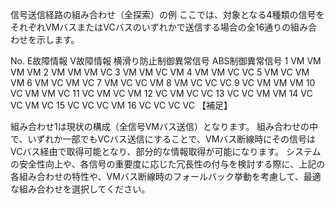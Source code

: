 信号送信経路の組み合わせ（全探索）の例
ここでは、対象となる4種類の信号をそれぞれVMバスまたはVCバスのいずれかで送信する場合の全16通りの組み合わせを示します。

No.	E故障情報	V故障情報	横滑り防止制御異常信号	ABS制御異常信号
1	VM	VM	VM	VM
2	VM	VM	VM	VC
3	VM	VM	VC	VM
4	VM	VM	VC	VC
5	VM	VC	VM	VM
6	VM	VC	VM	VC
7	VM	VC	VC	VM
8	VM	VC	VC	VC
9	VC	VM	VM	VM
10	VC	VM	VM	VC
11	VC	VM	VC	VM
12	VC	VM	VC	VC
13	VC	VC	VM	VM
14	VC	VC	VM	VC
15	VC	VC	VC	VM
16	VC	VC	VC	VC
【補足】

組み合わせ1は現状の構成（全信号VMバス送信）となります。
組み合わせの中で、いずれか一部でもVCバス送信にすることで、VMバス断線時にその信号はVCバス経由で取得可能となり、部分的な情報取得が可能になります。
システムの安全性向上や、各信号の重要度に応じた冗長性の付与を検討する際に、上記の各組み合わせの特性や、VMバス断線時のフォールバック挙動を考慮して、最適な組み合わせを選択してください。
